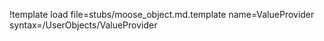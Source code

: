 !template load file=stubs/moose_object.md.template name=ValueProvider syntax=/UserObjects/ValueProvider
